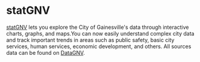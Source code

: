 # statGNV

[statGNV](http://stat.cityofgainesville.org/index.html) lets you explore the City of Gainesville's data through interactive charts, graphs, and maps.You can now easily understand complex city data and track important trends in areas such as public safety, basic city services, human services, economic development, and others. All sources data can be found on [DataGNV](https://data.cityofgainesville.org/).
